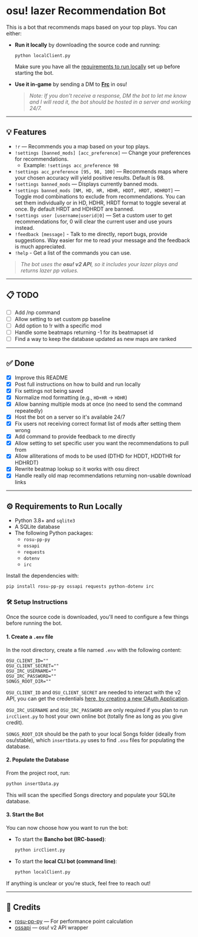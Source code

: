 # osu! lazer Recommendation Bot

This is a bot that recommends maps based on your top plays. You can either:

- **Run it locally** by downloading the source code and running:

    ```
    python localClient.py
    ```

    Make sure you have all the [requirements to run locally](https://github.com/Frc-dev/FrcBot/tree/master?tab=readme-ov-file#%EF%B8%8F-requirements-to-run-locally) set up before starting the bot.

- **Use it in-game** by sending a DM to [**Frc**](https://osu.ppy.sh/users/4638940) in osu!  
  > _Note: If you don't receive a response, DM the bot to let me know and I will read it, the bot should be hosted in a server and working 24/7._

---

## 💡 Features

- `!r` — Recommends you a map based on your top plays.
- `!settings [banned_mods] [acc_preference]` — Change your preferences for recommendations.
  - Example: `!settings acc_preference 98`
- `!settings acc_preference [95, 98, 100]` — Recommends maps where your chosen accuracy will yield positive results. Default is 98.
- `!settings banned_mods` — Displays currently banned mods.
- `!settings banned_mods [NM, HD, HR, HDHR, HDDT, HRDT, HDHRDT]` — Toggle mod combinations to exclude from recommendations. You can set them individually or in HD, HDHR, HRDT format to toggle several at once. By default HRDT and HDHRDT are banned.
- `!settings user [username|userid|0]` — Set a custom user to get recommendations for, 0 will clear the current user and use yours instead.
- `!feedback [message]` - Talk to me directly, report bugs, provide suggestions. Way easier for me to read your message and the feedback is much appreciated.
- `!help` - Get a list of the commands you can use.

> _The bot uses the **osu! v2 API**, so it includes your lazer plays and returns lazer pp values._

---

## 📋 TODO

- [ ] Add /np command
- [ ] Allow setting to set custom pp baseline
- [ ] Add option to !r with a specific mod
- [ ] Handle some beatmaps returning -1 for its beatmapset id
- [ ] Find a way to keep the database updated as new maps are ranked

---

## ✅ Done

- [x] Improve this README
- [x] Post full instructions on how to build and run locally
- [x] Fix settings not being saved
- [x] Normalize mod formatting (e.g., `HD+HR` → `HDHR`)
- [x] Allow banning multiple mods at once (no need to send the command repeatedly)
- [x] Host the bot on a server so it's available 24/7
- [x] Fix users not receiving correct format list of mods after setting them wrong
- [x] Add command to provide feedback to me directly
- [x] Allow setting to set specific user you want the recommendations to pull from
- [x] Allow alliterations of mods to be used (DTHD for HDDT, HDDTHR for HDHRDT)
- [x] Rewrite beatmap lookup so it works with osu direct
- [x] Handle really old map recommendations returning non-usable download links

---

## ⚙️ Requirements to Run Locally

- Python 3.8+ and `sqlite3`
- A SQLite database
- The following Python packages:
  - `rosu-pp-py`
  - `ossapi`
  - `requests`
  - `dotenv`
  - `irc`

Install the dependencies with:

```bash
pip install rosu-pp-py ossapi requests python-dotenv irc
```
### 🛠️ Setup Instructions

Once the source code is downloaded, you'll need to configure a few things before running the bot.

#### 1. Create a `.env` file

In the root directory, create a file named `.env` with the following content:

```env
OSU_CLIENT_ID=""
OSU_CLIENT_SECRET=""
OSU_IRC_USERNAME=""
OSU_IRC_PASSWORD=""
SONGS_ROOT_DIR=""
```

`OSU_CLIENT_ID` and `OSU_CLIENT_SECRET` are needed to interact with the v2 API, you can get the credentials [here, by creating a new OAuth Application](https://osu.ppy.sh/home/account/edit).

`OSU_IRC_USERNAME` and `OSU_IRC_PASSWORD` are only required if you plan to run `ircClient.py` to host your own online bot (totally fine as long as you give credit).

`SONGS_ROOT_DIR` should be the path to your local Songs folder (ideally from osu!stable), which `insertData.py` uses to find `.osu` files for populating the database.

#### 2. Populate the Database

From the project root, run:

```bash
python insertData.py
```

This will scan the specified Songs directory and populate your SQLite database.


#### 3. Start the Bot

You can now choose how you want to run the bot:

- To start the **Bancho bot (IRC-based)**:

  ```bash
  python ircClient.py
  ```

- To start the **local CLI bot (command line)**:

  ```bash
  python localClient.py
  ```
  
If anything is unclear or you're stuck, feel free to reach out!

---

## 🧠 Credits

- [rosu-pp-py](https://github.com/4nykey/rosu-pp-py) — For performance point calculation
- [ossapi](https://github.com/ppy/ossapi) — osu! v2 API wrapper
